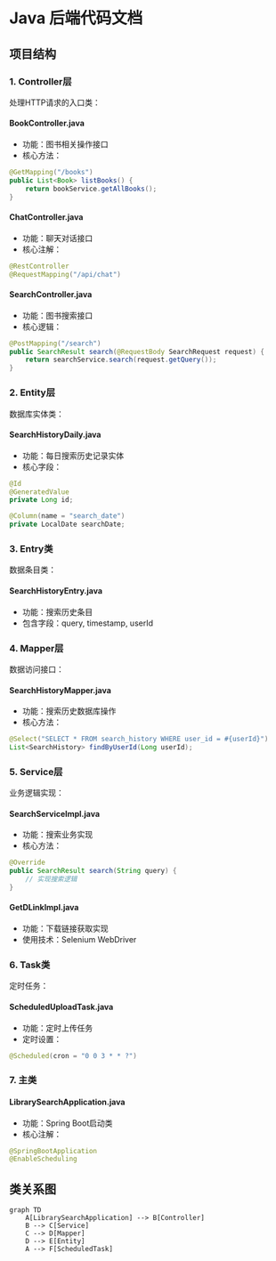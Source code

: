 # Java 后端代码文档

## 项目结构

### 1. Controller层
处理HTTP请求的入口类：

#### BookController.java
- 功能：图书相关操作接口
- 核心方法：
```java
@GetMapping("/books")
public List<Book> listBooks() {
    return bookService.getAllBooks();
}
```

#### ChatController.java
- 功能：聊天对话接口
- 核心注解：
```java
@RestController
@RequestMapping("/api/chat")
```

#### SearchController.java
- 功能：图书搜索接口
- 核心逻辑：
```java
@PostMapping("/search")
public SearchResult search(@RequestBody SearchRequest request) {
    return searchService.search(request.getQuery());
}
```

### 2. Entity层
数据库实体类：

#### SearchHistoryDaily.java
- 功能：每日搜索历史记录实体
- 核心字段：
```java
@Id
@GeneratedValue
private Long id;

@Column(name = "search_date")
private LocalDate searchDate;
```

### 3. Entry类
数据条目类：

#### SearchHistoryEntry.java
- 功能：搜索历史条目
- 包含字段：query, timestamp, userId

### 4. Mapper层
数据访问接口：

#### SearchHistoryMapper.java
- 功能：搜索历史数据库操作
- 核心方法：
```java
@Select("SELECT * FROM search_history WHERE user_id = #{userId}")
List<SearchHistory> findByUserId(Long userId);
```

### 5. Service层
业务逻辑实现：

#### SearchServiceImpl.java
- 功能：搜索业务实现
- 核心方法：
```java
@Override
public SearchResult search(String query) {
    // 实现搜索逻辑
}
```

#### GetDLinkImpl.java
- 功能：下载链接获取实现
- 使用技术：Selenium WebDriver

### 6. Task类
定时任务：

#### ScheduledUploadTask.java
- 功能：定时上传任务
- 定时设置：
```java
@Scheduled(cron = "0 0 3 * * ?")
```

### 7. 主类

#### LibrarySearchApplication.java
- 功能：Spring Boot启动类
- 核心注解：
```java
@SpringBootApplication
@EnableScheduling
```

## 类关系图
```mermaid
graph TD
    A[LibrarySearchApplication] --> B[Controller]
    B --> C[Service]
    C --> D[Mapper]
    D --> E[Entity]
    A --> F[ScheduledTask]
```
